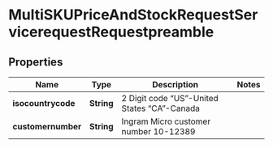

# MultiSKUPriceAndStockRequestServicerequestRequestpreamble


## Properties

| Name | Type | Description | Notes |
|------------ | ------------- | ------------- | -------------|
|**isocountrycode** | **String** | 2 Digit code “US”-United States “CA”-Canada |  |
|**customernumber** | **String** | Ingram Micro customer number 10-12389 |  |



